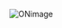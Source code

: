 ![ONimage](https://user-images.githubusercontent.com/94213473/144269004-5f65c0b3-6bad-4d9d-99dd-b6a282b39022.png)

